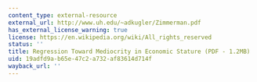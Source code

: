 ```yaml
---
content_type: external-resource
external_url: http://www.uh.edu/~adkugler/Zimmerman.pdf
has_external_license_warning: true
license: https://en.wikipedia.org/wiki/All_rights_reserved
status: ''
title: Regression Toward Mediocrity in Economic Stature (PDF - 1.2MB)
uid: 19adfd9a-b65e-47c2-a732-af83614d714f
wayback_url: ''
---
```

